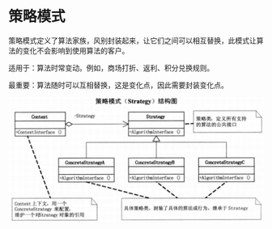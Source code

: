 # 策略模式

策略模式定义了算法家族，风别封装起来，让它们之间可以相互替换，此模式让算法的变化不会影响到使用算法的客户。

适用于：算法时常变动。例如，商场打折、返利、积分兑换规则。

最重要：算法随时可以互相替换，这是变化点，因此需要封装变化点。

![](StrategyPattern.png)